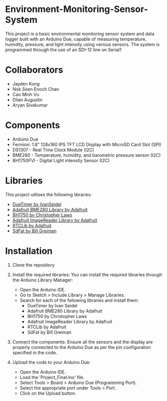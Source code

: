 # Environment-Monitoring-Sensor-System
This project is a basic environmental monitoring sensor system and data logger built with an Arduino Due, capable of measuring temperature, humidity, pressure, and light intensity using various sensors.
The system is programmed through the use of an SDI-12 line on Serial1

# Collaborators
- Jayden Kong
- Nok Soen Enoch Chan
- Cao Minh Vu
- Dilan Augustin
- Aryan Sivakumar

# Components
- Arduino Due
- Fermion: 1.8" 128x160 IPS TFT LCD Display with MicroSD Card Slot (SPI)
- DS1307 - Real Time Clock Module (I2C)
- BME280 - Temperature, humidity, and barometric pressure sensor (I2C)
- BH1750FVI - Digital Light intensity Sensor (I2C)

# Libraries
This project utilises the following libraries:
- [DueTimer by IvanSeidel](https://github.com/ivanseidel/DueTimer)
- [Adafruit BME280 Library by Adafruit](https://github.com/adafruit/Adafruit_BME280_Library)
- [BH1750 by Christopher Laws](https://github.com/claws/BH1750)
- [Adafruit ImageReader Library by Adafruit](https://github.com/adafruit/Adafruit_ImageReader)
- [RTCLib by Adafruit](https://github.com/adafruit/RTClib)
- [SdFat by Bill Greiman](https://github.com/greiman/SdFat)

# Installation
1. Clone the repository

2. Install the required libraries:
   You can install the required libraries through the Arduino Library Manager:
    - Open the Arduino IDE.
    - Go to Sketch > Include Library > Manage Libraries.
    - Search for each of the following libraries and install them:
      - DueTimer by Ivan Seidel
      - Adafruit BME280 Library by Adafruit
      - BH1750 by Christopher Laws
      - Adafruit ImageReader Library by Adafruit
      - RTCLib by Adafruit
      - SdFat by Bill Greiman

3. Connect the components:
   Ensure all the sensors and the display are properly connected to the Arduino Due as per the pin configuration specified in the code.

4. Upload the code to your Arduino Due:
   - Open the Arduino IDE.
   - Load the 'Project_Final.ino' file.
   - Select Tools > Board > Arduino Due (Programming Port).
   - Select the appropriate port under Tools > Port.
   - Click on the Upload button.
